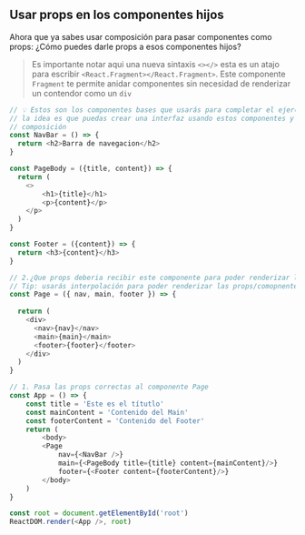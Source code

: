 ## Usar props en los componentes hijos

Ahora que ya sabes usar composición para pasar componentes como props: ¿Cómo puedes darle props a esos componentes hijos?

> Es importante notar aqui una nueva sintaxis `<></>` esta es un atajo para escribir `<React.Fragment></React.Fragment>`.
> Este componente `Fragment` te permite anidar componentes sin necesidad de renderizar un contendor como un `div`

```js
// 💡 Estos son los componentes bases que usarás para completar el ejercicio
// la idea es que puedas crear una interfaz usando estos componentes y la técnica de
// composición
const NavBar = () => {
  return <h2>Barra de navegacion</h2>
}

const PageBody = ({title, content}) => {
  return (
    <>
        <h1>{title}</h1>
        <p>{content}</p>
    </p>
  )
}

const Footer = ({content}) => {
  return <h3>{content}</h3>
}

// 2.¿Que props deberia recibir este componente para poder renderizar los componentes correctos?
// Tip: usarás interpolación para poder renderizar las props/comopnentes en el lugar correspondiente
const Page = ({ nav, main, footer }) => {
    
  return (
    <div>
      <nav>{nav}</nav>
      <main>{main}</main>
      <footer>{footer}</footer>
    </div>
  )
}

// 1. Pasa las props correctas al componente Page
const App = () => {
    const title = 'Este es el títutlo'
    const mainContent = 'Contenido del Main'
    const footerContent = 'Contenido del Footer'
    return (
        <body>
        <Page 
            nav={<NavBar />}
            main={<PageBody title={title} content={mainContent}/>} 
            footer={<Footer content={footerContent}/>}
        </body>
    )
}

const root = document.getElementById('root')
ReactDOM.render(<App />, root)
```